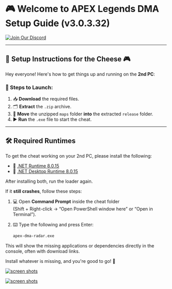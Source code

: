 # 🎮 Welcome to APEX Legends DMA Setup Guide (v3.0.3.32)

[![Join Our Discord](https://img.shields.io/badge/Join%20Us%20on%20Discord-5865F2?logo=discord&logoColor=white&style=for-the-badge)](https://discord.gg/SuQsrtaFFz)

---

## 📢 Setup Instructions for the Cheese 🎮

Hey everyone! Here's how to get things up and running on the **2nd PC**:

### 🧀 Steps to Launch:

1. 📥 **Download** the required files.
2. 🗂️ **Extract** the `.zip` archive.
3. 📁 **Move** the unzipped `maps` folder **into** the extracted `release` folder.
4. ▶️ **Run** the `.exe` file to start the cheat.

---

## 🛠️ Required Runtimes

To get the cheat working on your 2nd PC, please install the following:

- 🔹 [.NET Runtime 8.0.15](https://builds.dotnet.microsoft.com/dotnet/Runtime/8.0.15/dotnet-runtime-8.0.15-win-x64.exe)  
- 🔹 [.NET Desktop Runtime 8.0.15](https://builds.dotnet.microsoft.com/dotnet/WindowsDesktop/8.0.15/windowsdesktop-runtime-8.0.15-win-x64.exe)

After installing both, run the loader again.

If it **still crashes**, follow these steps:

1. 💻 Open **Command Prompt** inside the cheat folder  
   (Shift + Right-click → “Open PowerShell window here” or “Open in Terminal”).

2. ⌨️ Type the following and press Enter:
   ```bash
   apex-dma-radar.exe


This will show the missing applications or dependencies directly in the console, often with download links.

Install whatever is missing, and you're good to go! 🚀

[![screen shots](https://i.postimg.cc/X74Z8Nbr/358973463-10410fad-dcde-4e6a-b747-e8b2d5084e15.webp)](https://postimg.cc/bdVNYhdP)

[![screen shots](https://i.postimg.cc/zvSyr6nD/358973107-78e32c43-8265-477f-9034-5896184d6a37.webp)](https://postimg.cc/30N8jLSz)

